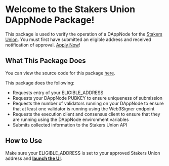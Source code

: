 # Welcome to the Stakers Union DAppNode Package!

This package is used to verify the operation of a DAppNode for the [Stakers Union](https://stakersunion.com). You must first have submitted an eligible address and received notification of approval. [Apply Now](https://stakersunion.com/apply)!

## What This Package Does

You can view the source code for this package [here](https://github.com/stakersunion-org/DAppNodePackage-StakersUnion/).

This package does the following:

- Requests entry of your ELIGIBLE_ADDRESS
- Requests your DAppNode PUBKEY to ensure uniqueness of submission
- Requests the number of validators running on your DAppNode to ensure that at least one validator is running using the Web3Signer endpoint
- Requests the execution client and consensus client to ensure that they are running using the DAppNode environment variables
- Submits collected information to the Stakers Union API

## How to Use

Make sure your ELIGIBLE_ADDRESS is set to your approved Stakers Union address and **[launch the UI](http://stakersunion.stakersunion.public.dappnode/)**.
